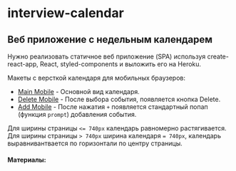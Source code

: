 # interview-calendar

## Веб приложение с недельным календарем
Нужно реализовать статичное веб приложение (SPA) используя create-react-app, React, styled-components и выложить его на Heroku.

Макеты c версткой календаря для мобильных браузеров:

* [Main Mobile](./1.%20Main%20Mobile@2x.png) - Основной вид календаря.
* [Delete Mobile](./2.%20Delete%20Mobile@2x.png) - После выбора события, появляется кнопка Delete.
* [Add Mobile](./3.%20Add%20Mobile@2x.png) - После нажатия `+` появляется стандартный попап (функция `prompt`) добавления события.

Для ширины страницы `<= 740px` календарь равномерно растягивается. Для ширины страницы `> 740px` ширина календаря `= 740px`, календарь выравнивантвается по горизонтали по центру страницы.
 

#### Материалы:

